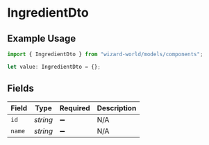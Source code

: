 # IngredientDto

## Example Usage

```typescript
import { IngredientDto } from "wizard-world/models/components";

let value: IngredientDto = {};
```

## Fields

| Field              | Type               | Required           | Description        |
| ------------------ | ------------------ | ------------------ | ------------------ |
| `id`               | *string*           | :heavy_minus_sign: | N/A                |
| `name`             | *string*           | :heavy_minus_sign: | N/A                |